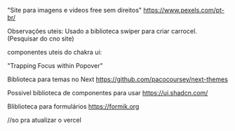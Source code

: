 "Site para imagens e videos free sem direitos"
https://www.pexels.com/pt-br/


Observações uteis:
Usado a biblioteca swiper para criar carrocel. (Pesquisar do cno site)


componentes uteis do chakra ui:

"Trapping Focus within Popover"

Biblioteca para temas no Next
https://github.com/pacocoursey/next-themes

Possivel biblioteca de componentes para usar
https://ui.shadcn.com/

Bliblioteca para formulários
https://formik.org

//so pra atualizar o vercel
